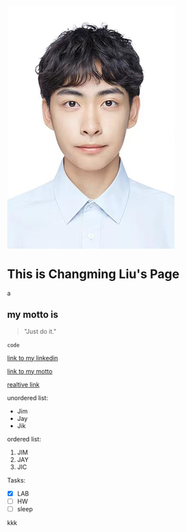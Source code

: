![alt text](markdown/touxiang.jpg)

# **This is Changming Liu's Page**
a
## my motto is 
>"Just do it."

`code`

[link to my linkedin](https://www.linkedin.com/in/changming-liu-343515271/)

[link to my motto](#my-motto-is)

[realtive link](README.md)



unordered list:
* Jim
* Jay
* Jik

ordered list:

1. JIM
2. JAY
3. JIC

Tasks:

- [x] LAB
- [ ] HW
- [ ] sleep

kkk


